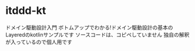 # itddd-kt

ドメイン駆動設計入門 ボトムアップでわかる!ドメイン駆動設計の基本のLayeredのkotlinサンプルです ソースコードは、コピペしていません 独自の解釈が入っているので個人用です